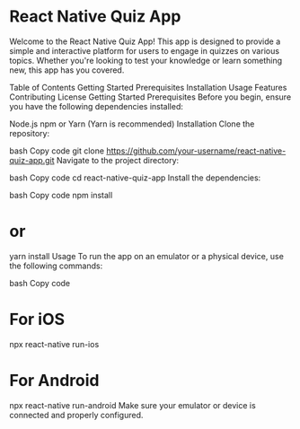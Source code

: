 # React Native Quiz App

Welcome to the React Native Quiz App! This app is designed to provide a simple and interactive platform for users to engage in quizzes on various topics. Whether you're looking to test your knowledge or learn something new, this app has you covered.

Table of Contents
Getting Started
Prerequisites
Installation
Usage
Features
Contributing
License
Getting Started
Prerequisites
Before you begin, ensure you have the following dependencies installed:

Node.js
npm or Yarn (Yarn is recommended)
Installation
Clone the repository:

bash
Copy code
git clone https://github.com/your-username/react-native-quiz-app.git
Navigate to the project directory:

bash
Copy code
cd react-native-quiz-app
Install the dependencies:

bash
Copy code
npm install

# or

yarn install
Usage
To run the app on an emulator or a physical device, use the following commands:

bash
Copy code

# For iOS

npx react-native run-ios

# For Android

npx react-native run-android
Make sure your emulator or device is connected and properly configured.
